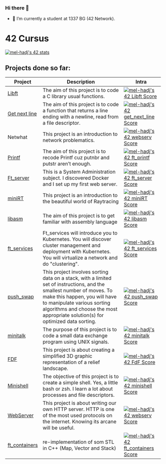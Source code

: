 ### Hi there 👋


- 🔭 I’m currently  a student at 1337 BG (42 Network). 
# 42 Cursus

[![mel-hadj's 42 stats](https://badge.mediaplus.ma/greenbinary/mel-hadj)](https://github.com/oakoudad/badge42)

## Projects done so far:

Project | Description | Intra
------- | ----------- | -----
[Libft](https://github.com/elhadjaoui/42-Cursus/tree/main/libft) | The aim of this project is to code a C library usual functions. | [![mel-hadj's 42 Libft Score](https://badge42.vercel.app/api/v2/cl35iulkn001609n1javelcnr/project/1602073)](https://github.com/JaeSeoKim/badge42)
[Get next line](https://github.com/elhadjaoui/42-Cursus/tree/main/get_next_line)| The aim of this project is to code a function that returns a line ending with a newline, read from a file descriptor. | [![mel-hadj's 42 get_next_line Score](https://badge42.vercel.app/api/v2/cl35iulkn001609n1javelcnr/project/1625211)](https://github.com/JaeSeoKim/badge42)
Netwhat | This project is an introduction to network problematics. | [![mel-hadj's 42 webserv Score](https://badge42.vercel.app/api/v2/cl35iulkn001609n1javelcnr/project/2597180)](https://github.com/JaeSeoKim/badge42)
[Printf](https://github.com/elhadjaoui/42-Cursus/tree/main/ft_printf)|The aim of this project is to recode Printf cuz putnbr and putstr aren’t enough. | [![mel-hadj's 42 ft_printf Score](https://badge42.vercel.app/api/v2/cl35iulkn001609n1javelcnr/project/1629124)](https://github.com/JaeSeoKim/badge42)
[Ft_server](https://github.com/elhadjaoui/42-Cursus/tree/main/ft_server) | This is a System Administration subject. I discovered Docker and I  set up my first web server. | [![mel-hadj's 42 ft_server Score](https://badge42.vercel.app/api/v2/cl35iulkn001609n1javelcnr/project/1849517)](https://github.com/JaeSeoKim/badge42)
[miniRT](https://github.com/elhadjaoui/42-Cursus/tree/main/miniRT)| This project is an introduction to the beautiful world of Raytracing | [![mel-hadj's 42 miniRT Score](https://badge42.vercel.app/api/v2/cl35iulkn001609n1javelcnr/project/2052228)](https://github.com/JaeSeoKim/badge42)
[libasm](https://github.com/elhadjaoui/42-Cursus/tree/main/libasm)| The aim of this project is to get familiar with assembly language | [![mel-hadj's 42 libasm Score](https://badge42.vercel.app/api/v2/cl35iulkn001609n1javelcnr/project/2062134)](https://github.com/JaeSeoKim/badge42)
[ft_services](https://github.com/elhadjaoui/42-Cursus/tree/main/ft_services)|Ft_services will introduce you to Kubernetes. You will discover cluster management and deployment with Kubernetes. You will virtualize a network and do "clustering".|[![mel-hadj's 42 ft_services Score](https://badge42.vercel.app/api/v2/cl35iulkn001609n1javelcnr/project/2146892)](https://github.com/JaeSeoKim/badge42)
[push_swap](https://github.com/elhadjaoui/42-Cursus/tree/main/push_swap)| This project involves sorting data on a stack, with a limited set of instructions, and the smallest number of moves. To make this happen, you will have to manipulate various sorting algorithms and choose the most appropriate solution(s) for optimized data sorting. | [![mel-hadj's 42 push_swap Score](https://badge42.vercel.app/api/v2/cl35iulkn001609n1javelcnr/project/2171084)](https://github.com/JaeSeoKim/badge42)
[minitalk](https://github.com/elhadjaoui/42-Cursus/tree/main/minitalk)| The purpose of this project is to code a small data exchange program using UNIX signals. | [![mel-hadj's 42 minitalk Score](https://badge42.vercel.app/api/v2/cl35iulkn001609n1javelcnr/project/2193441)](https://github.com/JaeSeoKim/badge42)
[FDF](https://github.com/elhadjaoui/FDF)|  This project is about creating a simplified 3D graphic representation of a relief landscape.| [![mel-hadj's 42 FdF Score](https://badge42.vercel.app/api/v2/cl35iulkn001609n1javelcnr/project/2321067)](https://github.com/JaeSeoKim/badge42)
[Minishell](https://github.com/elhadjaoui/minishell)| The objective of this project is to create a simple shell. Yes, a little bash or zsh. I learn a lot about processes and file descriptors. | [![mel-hadj's 42 minishell Score](https://badge42.vercel.app/api/v2/cl35iulkn001609n1javelcnr/project/2090074)](https://github.com/JaeSeoKim/badge42)
[WebServer](https://github.com/elhadjaoui/WebServer)| This project is about writing our own HTTP server. HTTP is one of the most used protocols on the internet. Knowing its arcane will be useful. | [![mel-hadj's 42 webserv Score](https://badge42.vercel.app/api/v2/cl35iulkn001609n1javelcnr/project/2597180)](https://github.com/JaeSeoKim/badge42)
[ft_containers](https://github.com/elhadjaoui/ft_container)|  re-implementation of som STL in C++ (Map, Vector and Stack) | [![mel-hadj's 42 ft_containers Score](https://badge42.vercel.app/api/v2/cl35iulkn001609n1javelcnr/project/2610608)](https://github.com/JaeSeoKim/badge42)



<!----
- 👯 I’m looking to collaborate on ...
- 🤔 I’m looking for help with ...
- 💬 Ask me about ...
- 📫 How to reach me: ...
- 😄 Pronouns: ...
- ⚡ Fun fact: ...
-->
